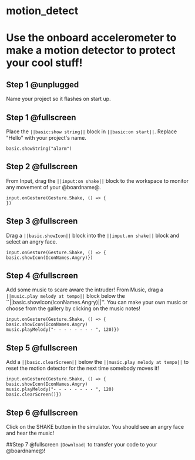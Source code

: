 # motion_detect
# Use the onboard accelerometer to make a motion detector to protect your cool stuff!

## Step 1 @unplugged

Name your project so it flashes on start up.

## Step 1 @fullscreen

Place the ``||basic:show string||`` block in  ``||basic:on start||``. Replace "Hello" with your project's name.
```blocks
basic.showString("alarm")
```

## Step 2 @fullscreen

From Input, drag the ``||input:on shake||`` block to the workspace to monitor any movement of your @boardname@.
```blocks
input.onGesture(Gesture.Shake, () => {
})
```

## Step 3 @fullscreen
Drag a ``||basic.showIcon||`` block into the ``||input.on shake||`` block and select an angry face.
```blocks
input.onGesture(Gesture.Shake, () => {
basic.showIcon(IconNames.Angry)})
```
## Step 4 @fullscreen

Add some music to scare aware the intruder!
From Music, drag a ``||music.play melody at tempo||`` block below the ``||basic.showIcon(IconNames.Angry)||''.
You can make your own music or choose from the gallery by clicking on the music notes!

```blocks
input.onGesture(Gesture.Shake, () => {
basic.showIcon(IconNames.Angry)
music.playMelody("- - - - - - - - ", 120)})
```

## Step 5 @fullscreen

Add a ``||basic.clearScreen||`` below the ``||music.play melody at tempo||`` to reset the motion detector for the next time somebody moves it!

```blocks
input.onGesture(Gesture.Shake, () => {
basic.showIcon(IconNames.Angry)
music.playMelody("- - - - - - - - ", 120)
basic.clearScreen()})
```

## Step 6 @fullscreen
Click on the SHAKE button in the simulator. You should see an angry face and hear the music!

##Step 7 @fullscreen
``|Download|`` to transfer your code to your @boardname@!
    
